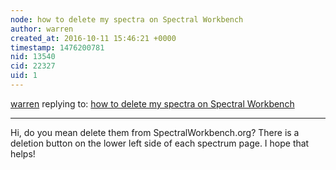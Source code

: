 ```yaml
---
node: how to delete my spectra on Spectral Workbench
author: warren
created_at: 2016-10-11 15:46:21 +0000
timestamp: 1476200781
nid: 13540
cid: 22327
uid: 1
---
```




[warren](../profile/warren) replying to: [how to delete my spectra on Spectral Workbench](../notes/redleon/10-09-2016/how-to-remove-range-uploaded-by-mistake)

----
Hi, do you mean delete them from SpectralWorkbench.org? There is a deletion button on the lower left side of each spectrum page. I hope that helps!